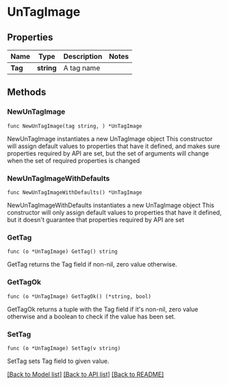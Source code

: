 # UnTagImage

## Properties

Name | Type | Description | Notes
------------ | ------------- | ------------- | -------------
**Tag** | **string** | A tag name | 

## Methods

### NewUnTagImage

`func NewUnTagImage(tag string, ) *UnTagImage`

NewUnTagImage instantiates a new UnTagImage object
This constructor will assign default values to properties that have it defined,
and makes sure properties required by API are set, but the set of arguments
will change when the set of required properties is changed

### NewUnTagImageWithDefaults

`func NewUnTagImageWithDefaults() *UnTagImage`

NewUnTagImageWithDefaults instantiates a new UnTagImage object
This constructor will only assign default values to properties that have it defined,
but it doesn't guarantee that properties required by API are set

### GetTag

`func (o *UnTagImage) GetTag() string`

GetTag returns the Tag field if non-nil, zero value otherwise.

### GetTagOk

`func (o *UnTagImage) GetTagOk() (*string, bool)`

GetTagOk returns a tuple with the Tag field if it's non-nil, zero value otherwise
and a boolean to check if the value has been set.

### SetTag

`func (o *UnTagImage) SetTag(v string)`

SetTag sets Tag field to given value.



[[Back to Model list]](../README.md#documentation-for-models) [[Back to API list]](../README.md#documentation-for-api-endpoints) [[Back to README]](../README.md)


